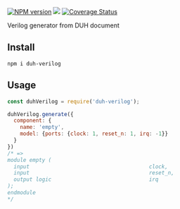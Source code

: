 [![NPM version](https://img.shields.io/npm/v/duh-verilog.svg)](https://www.npmjs.org/package/duh-verilog)
[![](https://github.com/sifive/duh-verilog/workflows/Node%20CI/badge.svg)](https://github.com/sifive/duh-verilog/actions)
[![Coverage Status](https://coveralls.io/repos/github/sifive/duh-verilog/badge.svg?branch=master)](https://coveralls.io/github/sifive/duh-verilog?branch=master)

Verilog generator from DUH document

## Install

```
npm i duh-verilog
```

## Usage

```js
const duhVerilog = require('duh-verilog');

duhVerilog.generate({
  component: {
    name: 'empty',
    model: {ports: {clock: 1, reset_n: 1, irq: -1}}
  }
})
/* =>
module empty (
  input                                      clock,
  input                                      reset_n,
  output logic                               irq
);
endmodule
*/

```
